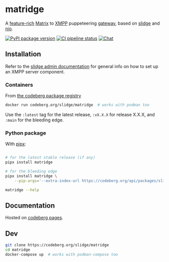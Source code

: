# matridge

A
[feature-rich](https://slidge.im/docs/matridge/main/features.html)
[Matrix](https://matrix.org) to
[XMPP](https://xmpp.org/) puppeteering
[gateway](https://xmpp.org/extensions/xep-0100.html), based on
[slidge](https://slidge.im) and
[nio](https://matrix-nio.readthedocs.io/).

[![PyPI package version](https://badge.fury.io/py/matridge.svg)](https://pypi.org/project/matridge/)
[![CI pipeline status](https://ci.codeberg.org/api/badges/14069/status.svg)](https://ci.codeberg.org/repos/14069)
[![Chat](https://conference.nicoco.fr:5281/muc_badge/slidge@conference.nicoco.fr)](https://slidge.im/xmpp-web/#/guest?join=slidge@conference.nicoco.fr)


## Installation

Refer to the [slidge admin documentation](https://slidge.im/docs/slidge/main/admin/)
for general info on how to set up an XMPP server component.

### Containers

From [the codeberg package registry](https://codeberg.org/slidge/-/packages/container/matridge/latest)

```sh
docker run codeberg.org/slidge/matridge  # works with podman too
```

Use the `:latest` tag for the latest release, `:vX.X.X` for release X.X.X, and `:main`
for the bleeding edge.

### Python package

With [pipx](https://pypa.github.io/pipx/):

```sh

# for the latest stable release (if any)
pipx install matridge

# for the bleeding edge
pipx install matridge \
    --pip-args='--extra-index-url https://codeberg.org/api/packages/slidge/pypi/simple/'

matridge --help
```

## Documentation

Hosted on [codeberg pages](https://slidge.im/docs/matridge/main/).

## Dev

```sh
git clone https://codeberg.org/slidge/matridge
cd matridge
docker-compose up  # works with podman-compose too
```
